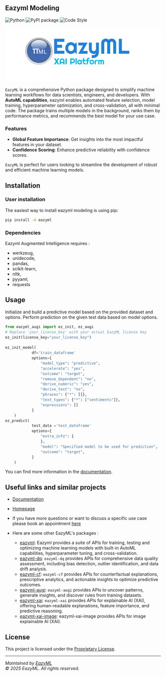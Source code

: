 ## Eazyml Modeling
![Python](https://img.shields.io/badge/python-3.7%20%7C%203.8%20%7C%203.9%20%7C%203.10%20%7C%203.11%20%7C%203.12-blue)  ![PyPI package](https://img.shields.io/badge/pypi%20package-0.0.31-brightgreen) ![Code Style](https://img.shields.io/badge/code%20style-black-black)

![EazyML](https://github.com/EazyML/eazyml-docs/raw/refs/heads/master/EazyML_logo.png)

`EazyML` is a comprehensive Python package designed to simplify machine learning workflows for data scientists, engineers, and developers. With **AutoML capabilities**, eazyml enables automated feature selection, model training, hyperparameter optimization, and cross-validation, all with minimal code. The package trains multiple models in the background, ranks them by performance metrics, and recommends the best model for your use case.

### Features
- **Global Feature Importance**: Get insights into the most impactful features in your dataset.
- **Confidence Scoring**: Enhance predictive reliability with confidence scores.

`EazyML` is perfect for users looking to streamline the development of robust and efficient machine learning models.

## Installation
### User installation
The easiest way to install eazyml modeling is using pip:
```bash
pip install -U eazyml
```
### Dependencies
Eazyml Augmented Intelligence requires :
- werkzeug,
- unidecode,
- pandas,
- scikit-learn,
- nltk,
- pyyaml,
- requests

## Usage
Initialize and build a predictive model based on the provided dataset and options. 
Perform prediction on the given test data based on model options.

```python
from eazyml_augi import ez_init, ez_augi
# Replace 'your_license_key' with your actual EazyML license key
ez_init(license_key="your_license_key")

ez_init_model(
            df='train_dataframe'
            options={
                "model_type": "predictive",
                "accelerate": "yes",
                "outcome": "target",
                "remove_dependent": "no",
                "derive_numeric": "yes",
                "derive_text": "no",
                "phrases": {"*": []},
                "text_types": {"*": ["sentiments"]},
                "expressions": []
            }
    )
ez_predict(
            test_data ='test_dataframe'
            options={
                "extra_info": {
                },
                "model": "Specified model to be used for prediction",
                "outcome": "target",
            }
    )

```
You can find more information in the [documentation](https://eazyml.readthedocs.io/en/latest/packages/eazyml_model.html).


## Useful links and similar projects
- [Documentation](https://docs.eazyml.com)
- [Homepage](https://eazyml.com)
- If you have more questions or want to discuss a specific use case please book an appointment [here](https://eazyml.com/trust-in-ai)
- Here are some other EazyML's packages :

    - [eazyml](https://pypi.org/project/eazyml/): Eazyml provides a suite of APIs for training, testing and optimizing machine learning models with built-in AutoML capabilities, hyperparameter tuning, and cross-validation.
    - [eazyml-dq](https://pypi.org/project/eazyml-dq/): `eazyml-dq` provides APIs for comprehensive data quality assessment, including bias detection, outlier identification, and data drift analysis.
    - [eazyml-cf](https://pypi.org/project/eazyml-cf/): `eazyml-cf` provides APIs for counterfactual explanations, prescriptive analytics, and actionable insights to optimize predictive outcomes.
    - [eazyml-augi](https://pypi.org/project/eazyml-augi/): `eazyml-augi` provides APIs to uncover patterns, generate insights, and discover rules from training datasets.
    - [eazyml-xai](https://pypi.org/project/eazyml-xai/): `eazyml-xai` provides APIs for explainable AI (XAI), offering human-readable explanations, feature importance, and predictive reasoning.
    - [eazyml-xai-image](https://pypi.org/project/eazyml-xai-image/): eazyml-xai-image provides APIs for image explainable AI (XAI).

## License
This project is licensed under the [Proprietary License](https://github.com/EazyML/eazyml-docs/blob/master/LICENSE).

---

*Maintained by [EazyML](https://eazyml.com)*  
*© 2025 EazyML. All rights reserved.*

